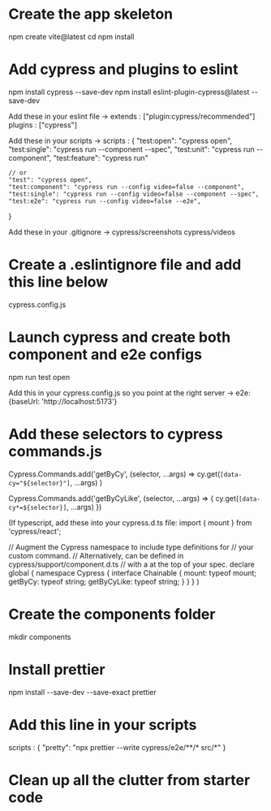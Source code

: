 # Create the app skeleton
npm create vite@latest
cd <yourprojectname>
npm install

# Add cypress and plugins to eslint
npm install cypress --save-dev
npm install eslint-plugin-cypress@latest --save-dev

Add these in your eslint file ->
  extends : ["plugin:cypress/recommended"]
  plugins : ["cypress"]

Add these in your scripts ->
  scripts : {
    "test:open": "cypress open",
    "test:single": "cypress run --component --spec",
    "test:unit": "cypress run --component",
    "test:feature": "cypress run"
    
    // or
    "test": "cypress open",
    "test:component": "cypress run --config video=false --component",
    "test:single": "cypress run --config video=false --component --spec",
    "test:e2e": "cypress run --config video=false --e2e",
  }

Add these in your .gitignore ->
cypress/screenshots
cypress/videos

# Create a .eslintignore file and add this line below
cypress.config.js

# Launch cypress and create both component and e2e configs
npm run test open

Add this in your cypress.config.js so you point at the right server ->
e2e: {baseUrl: 'http://localhost:5173'}

# Add these selectors to cypress commands.js
Cypress.Commands.add('getByCy', (selector, ...args) =>
  cy.get(`[data-cy="${selector}"]`, ...args)
)

Cypress.Commands.add('getByCyLike', (selector, ...args) => {
  cy.get(`[data-cy*=${selector}]`, ...args)
})

(If typescript, add these into your cypress.d.ts file:
import { mount } from 'cypress/react';

// Augment the Cypress namespace to include type definitions for
// your custom command.
// Alternatively, can be defined in cypress/support/component.d.ts
// with a <reference path="./component" /> at the top of your spec.
declare global {
  namespace Cypress {
    interface Chainable {
      mount: typeof mount;
      getByCy: typeof string;
      getByCyLike: typeof string;
    }
  }
}
)

# Create the components folder
mkdir components

# Install prettier
npm install --save-dev --save-exact prettier

# Add this line in your scripts
scripts : {
  "pretty": "npx prettier --write cypress/e2e/**/* src/*"
}

# Clean up all the clutter from starter code